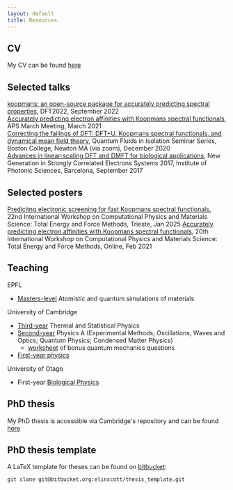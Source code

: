 ```yaml
---
layout: default
title: Resources
---
```


## CV 
My CV can be found [here](./cv/cv.pdf)

## Selected talks
[koopmans: an open-source package for accurately predicting spectral properties](./assets/dft2022_slides.pdf), DFT2022, September 2022  
[Accurately predicting electron affinities with Koopmans spectral functionals](https://github.com/elinscott/files/raw/main/presentation_aps_2021.pdf), APS March Meeting, March 2021  
[Correcting the failings of DFT: DFT+U, Koopmans spectral functionals, and dynamical mean field theory](https://www.youtube.com/watch?v=AI6qFGf1Zcw&ab_channel=JoshuahHeath), Quantum Fluids in Isolation Seminar Series, Boston College, Newton MA (via zoom), December 2020  
[Advances in linear-scaling DFT and DMFT for biological applications](http://files.tcm.phy.cam.ac.uk/~ebl27/Slides_NGSCES_2017.pdf), New Generation in Strongly Correlated Electrons Systems 2017, Institute of Photonic Sciences, Barcelona, September 2017

## Selected posters
[Predicitng electronic screening for fast Koopmans spectral functionals](https://github.com/elinscott-talks/total_energies_poster_2025/blob/main/main.pdf), 22nd International Workshop on Computational Physics and Materials Science: Total Energy and Force Methods, Trieste, Jan 2025
[Accurately predicting electron affinities with Koopmans spectral functionals](https://github.com/elinscott/files/raw/main/poster_total_energy_and_forces_2021.pdf), 20th International Workshop on Computational Physics and Materials Science: Total Energy and Force Methods, Online, Feb 2021  

## Teaching

EPFL
- [Masters-level](https://edu.epfl.ch/coursebook/en/atomistic-and-quantum-simulations-of-materials-MSE-468) Atomistic and quantum simulations of materials

University of Cambridge
- [Third-year](https://www.phy.cam.ac.uk/students/teaching/current-courses/II_overview) Thermal and Statistical Physics
- [Second-year](https://www.phy.cam.ac.uk/students/teaching/current-courses/Ib_overview) Physics A (Experimental Methods; Oscillations, Waves and Optics; Quantum Physics; Condensed Matter Physics)
   - [worksheet](http://files.tcm.phy.cam.ac.uk/~ebl27/ib_qm_extra_questions.pdf) of bonus quantum mechanics questions
- [First-year physics](https://www.phy.cam.ac.uk/students/teaching/current-courses/Ia_overview)

University of Otago
- First-year [Biological Physics](https://www.otago.ac.nz/physics/study/undergraduate/index.html?papercode=PHSI191)

## PhD thesis
My PhD thesis is accessible via Cambridge's repository and can be found [here](https://doi.org/10.17863/CAM.44803)

## PhD thesis template
A LaTeX template for theses can be found on [bitbucket](https://bitbucket.org/elinscott/thesis_template):

`git clone git@bitbucket.org:elinscott/thesis_template.git`


